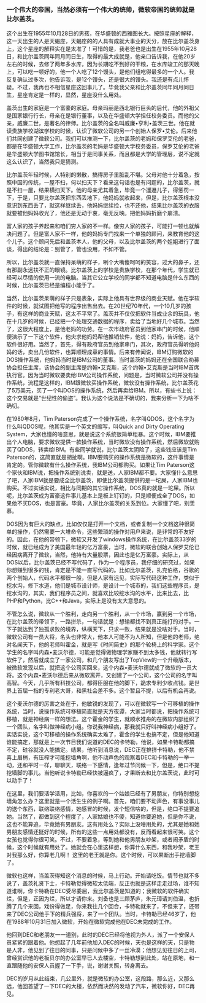 ### 一个伟大的帝国，当然必须有一个伟大的统帅，微软帝国的统帅就是比尔盖茨。
这个出生在1955年10月28日的男孩，在华盛顿的西雅图长大。按照星座的解释，这一天出生的人是天蝎座，天蝎座的的人具有成就大事业的天分，放在比尔盖茨身上，这个星座的解释实在是太准了！可惜的是，我老爸也是出生在1955年10月28日，和比尔盖茨同年同月同日生，取得的最大成就是，他亲口告诉我，在他20岁左右的时候，去修了两年多水库，因为长期吃不到好的干粮，在水库竣工的那天晚上，可以吃一顿好的，他一个人吃了12个馒头，是他们组吃得最多的一个人。我反复确认过多次，他告诉我，是12个馒头，还是很大的馒头。我还是有点儿怀疑。不过，我再也不相信星座这回事儿了。毕竟我父亲和比尔盖茨同年同月同日生，星座肯定是一样的，显然，星座没什么用处。

盖茨出生的家庭是一个富豪的家庭。母亲玛丽是西北银行巨头的后代，他的外祖父是国家银行行长，母亲在是银行董事，以及在华盛顿大学担任校务委员。而他的父亲，威廉二世，是著名的律师。比尔盖茨的全名叫威廉•亨利•盖茨三世。他在就读贵族学校湖滨学校的时候，认识了微软公司的另一个创始人保罗•艾伦。后来他们共同创建了微软公司。我们可以推测一下，比尔盖茨的老妈和保罗艾伦的老爸，都是在华盛顿大学工作，比尔盖茨的老妈是华盛顿大学校务委员，保罗艾伦的老爸是华盛顿大学图书馆馆长，相当于是同事关系，而且都是大学的管理层，说不定就这么认识了，当然我只是猜测。

比尔盖茨年轻时候，人特别的懒散，搞得房子里脏乱不堪。父母对他十分着急，按照中国的传统，一屋不扫，何以扫天下？看来这句话也是有问题的，比尔盖茨，就是不扫一屋，结果横扫天下。他的母亲尤其着急，毕竟一个邋遢儿子，得惩罚一下，于是，只要比尔盖茨把东西丢地下，他妈妈就收起来，但是，比尔盖茨根本没意识到东西丢了，就这样继续丢，他妈妈继续捡，也不还他，结果比尔盖茨的衣服就要被他妈妈收光了，他还是无动于衷，毫无反映。把他妈妈折磨个崩溃。

富人家的孩子养起来和咱们穷人家的不一样。像穷人家的孩子，可能打一顿也就解决问题了。但是富人家不一样，他的妈妈专门找来一个单独的顾问，来教育他的这个儿子。这个顾问先后和盖茨本人，他的父母，以及比尔盖茨的两个姐姐进行了面谈，得出的结论是：别管了，管也没用，不如不管。

所以，比尔盖茨就一直保持呆萌的样子，咧个大嘴傻呵呵的笑容，过大的鼻子，还有那副永远扶不正的眼镜。比尔盖茨上的学校是贵族学校，在那个年代，学生就已经可以尽情的使用一流的电脑。当其它公立学校的同学都不知道电脑是什么东西的时候，比尔盖茨已经是编程小能手了。

当然，比尔盖茨呆萌的样子只是表象，实际上他具有世界级的商业天赋。他在学软件的时候，就试图把他写的程序出售出去。在20世纪70年代，一个10几岁的孩子，有这样的商业天赋，这太不平常了。盖茨并不仅仅把软件当成业余的玩具，他在十几岁的时候，已经把一个处理交通数据的程序，卖给了当地好几个城市。当然了，这很大程度上，是他老妈的功劳。在一次市政府官员到他家串门的时候，他顺便演示了一下这个软件，他央求他妈妈帮他推销软件，他说：妈妈，告诉他，这个软件很好用。当然了，首先，得有政府官员到他家串门，其次，政府官员得听他妈妈的话，卖出几份软件，也算顺理成章的事情。后来有传闻说，IBM订购微软的DOS操作系统，他妈妈当时是IBM公司的董事。当时盖茨的妈妈还在全国联合劝募协会担任主席，该协会的副主席是约翰•艾克斯，这个约翰•艾克斯是当时IBM首席执行官。因为当时微软要卖给IBM公司操作系统，问题是，当时微软公司并没有操作系统，流程是这样的，IBM跟微软买操作系统，微软没有操作系统，比尔盖茨花了5万美元，买了一个叫DOS的操作系统，然后再卖给IBM。所以，有些书上说：这个交易就是“世纪性的偷盗”。我认为这个说法是不确切的，我来分析一下为啥不确切。

在1980年8月，Tim Paterson完成了一个操作系统，名字叫QDOS，这个名字为什么叫QDOS呢，他其实是一个英文的缩写，叫Quick and Dirty Operating System，大家也懂的啥意思，就是说这个系统很简单粗暴。这个时候，IBM要推出个人电脑，要求微软提供一款操作系统，当时微软没有操作系统，然后微软就购买了QDOS，转卖给IBM。有些同学就说，比尔盖茨太阴险了，这些钱应该是Tim Paterson的，这简直就是胡扯啊。IBM要购买的操作系统是微软的，这件事情是肯定的。管你微软有什么操作系统，我IBM公司都购买。如果让Tim Paterson这个家伙和IBM说，把操作系统别说卖，就是送，人家IBM都不要。大家懂什么意思了吧，人家IBM就是要成全比尔盖茨，即使比尔盖茨提供的是一坨屎，人家IBM也购买。不过实话实说，相比与同期的其它操作系统，DOS真的就是一坨屎。所以呢，比尔盖茨成为富豪这件事儿基本上是板上钉钉的，只是顺便成全了DOS，如果他不买DOS，也是富豪。毕竟，人家比尔盖茨的关系到位。大家懂了吧，别羡慕。

DOS因为有巨大的缺点，比如仅仅是打开一个文档，或者复制一个文档这种很简单的操作，仍然需要一大堆命令，这些繁琐的操作对用户来说，是非常的不友好的。因此，在他的带领下，微软又开发了windows操作系统，在比尔盖茨33岁的时候，就已经成为了美国最年轻的亿万富豪，当时，微软的联合创始人保罗艾伦已经因病离开了微软，当然，他持有大量股票，因此也是亿万富豪。实际上，从DOS以后，比尔盖茨已经不写代码了，作为一个程序员，我仔细的研究过，如果你想赚到很多的钱，肯定是不能一直写代码的。比如比尔盖茨，扎克伯格，谷歌的两个创始人，代码水平都很一般，但是人家有远见，实际写代码这种工作，类似于挖水沟，修下水道，他们是城市设计师，是设计一个城市的，我们这些程序员，是挖水沟的，其实，我们程序员之间，就喜欢比较挖水沟的水平，比来比去，比PHP和Python，比C++和Java，实际上是没有太大意思的。

不管怎么说，微软从一个胜利，走向另一个胜利，从一个市场，赢到另一个市场，在比尔盖茨的带领下，一路拼杀，一句话就是：想输都找不到真正能打的对手。一下子就达到了独孤求败的境界，纵横天下，只求一败，结果就是没啥对手。当时，微软公司有一员大将，名头也非常大，他本人可能不为人所知，但是他的老师，绝对名闻天下，他的老师叫霍金，就是写《时间简史》的那个轮椅上的科学家。这个学生的名字叫内森•麦沃尔德，可能是觉得做物理学家赚不到太多钱，他就转行写软件了，然后就成立了一家公司，和几个朋友写出了TopView的一个升级版本，被微软发现以后，就把这个公司买回来，这个内森•麦沃尔德就成了微软的一员大将。这个内森•麦沃尔德后来从微软离开，又创建了一个公司，这个公司的名字叫高智。今天，几乎所有科技公司，都得臣服在他的脚下，跪求专利少收点钱。是世界上首屈一指的专利老大哥，和黑社会差不多。这个暂且不提，以后有机会再说。

这个麦沃尔德的厉害之处在于，他敏锐的发现了，可以在微软写一个可移植的操作系统，当时，说操作系统可移植简直就是天方夜谭，大家当时都说，把操作系统可移植，就是神经病一样的想法。这个霍金的学生，就顺水推舟的在微软内部组织了一个团队，名字叫做神经病小组。你说我神经病，那我就只好叫神经病小组好了。实话实说，这个可移植的操作系统确实太难了，霍金的学生也搞不定，但是他知道谁能搞定，那就是上一次节目我们说道的DEC的卡特勒，他说，如果卡特勒都搞不定，硅谷就没人能搞定。结果，他听到消息说，DEC正在排挤卡特勒，他不禁喜上眉梢，有压榨才可能挖墙角啊，他不动声色的观察着DEC和卡特勒的一举一动，还和平时一样，聊聊天，联络一下感情，逢年过节问候一下，但是，绝口不提挖墙脚的事儿。当他听说卡特勒已经快被逼疯了，才果断去和比尔盖茨说，此时可以动手了！

在这里，我们要活学活用，比如，你喜欢的一个姑娘已经有了男朋友，你特别想挖墙角怎么办？这里就是一个活生生的例子啊。首先，咱们要不动声色，有事没事儿的送个东西，联络联络感情，她感冒的时候，发个短信啥的，但是，绝口不提要追她。当然了，都做到这个程度了，人家姑娘也不傻，知道你要追她，但是你不说，这也不能算追，毕竟她有男朋友。这有用处么？实际上没啥用处的，尤其是她和她男朋友感情还挺好的时候，所有的这些一点用处都没有，反而看起来很可笑。这个女孩也觉得你很可笑。不过，不要着急，等到她和他男朋友吵架，或者闹矛盾的时候，这个时候就有用处了。她就会在心里这样想，你算什么东西，和我吵架，老王对我那么好，你算老几啊！ 这里的老王就是你。这个时候，可以果断出手挖墙脚了。

微软也这样，当盖茨得知这个消息的时候，马上行动。开始请吃饭。情节也就不多说了，盖茨礼贤下士，卡特勒觉得微软太低端，反正也就是这样走走过场，谁不知道谁啊，你卡特勒在DEC受尽委屈，我比尔盖茨是知道的；我微软的软件确实烂，但是，正因为烂，所以才请你来。刘备也是三顾茅庐，朱元璋请刘伯温，也折腾了几个来回，戏份得做足，你来我往几个回合，卡特勒就来了，不但来了，还带来了DEC公司他手下的精兵强将，来了一个团队。当时，卡特勒已经46岁了，他在1988年10月31日加入微软，开始在微软完成他在DEC未完成的工作。

他回到DEC和老朋友一一道别，此时的DEC已经将他视为外人，派了一个安保人员紧紧的跟着他。他想起了几年前他加入DEC的时候，天也是这样的天，只是物是人非，他见到了往日的同事，只是问候中多了一丝冷漠；他想见见往日的上司，曾经赏识他的老板贝尔的办公室早已人去楼空，卡特勒想到此处，站在原地，和一直跟随他的安保人员握了一下手，说，谢谢关照，转身离去。

DEC的岁月从此结束，几公里外，就是微软的办公室，这段路，那么近，又那么远，他回首望了一下DEC的大楼，依然而决然的发动了汽车，微软你好，DEC再见。
